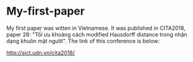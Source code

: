 # My-first-paper
My first paper was witten in Vietnamese. It was published in CITA2018, paper 28: "Tối ưu khoảng cách modified Hausdorff distance trong nhận dạng khuôn mặt người". The link of this conference is below:

http://sict.udn.vn/cita2018/
